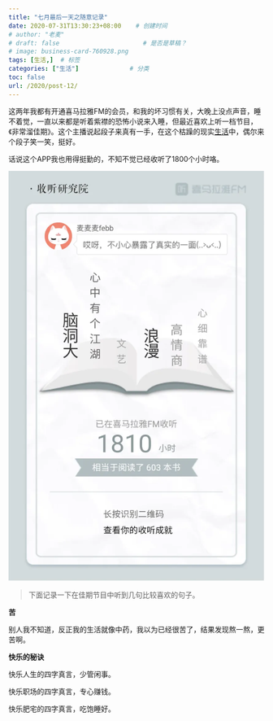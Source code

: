 ```yaml
---
title: "七月最后一天之随意记录"
date: 2020-07-31T13:30:23+08:00    # 创建时间
# author: "老麦"
# draft: false                       # 是否是草稿？
# image: business-card-760928.png
tags: [生活,]  # 标签
categories: ["生活"]              # 分类
toc: false
url: /2020/post-12/
---
```


这两年我都有开通喜马拉雅FM的会员，和我的坏习惯有关，大晚上没点声音，睡不着觉，一直以来都是听着紫襟的恐怖小说来入睡，但最近喜欢上听一档节目，《非常溜佳期》。这个主播说起段子来真有一手，在这个枯躁的现实[生活](生活.md)中，偶尔来个段子笑一笑，挺好。

话说这个APP我也用得挺勤的，不知不觉已经收听了1800个小时咯。

![](post/laomai/2023/02/27/163fc1a99d6b43-1.webp)

> 下面记录一下在佳期节目中听到几句比较喜欢的句子。

**苦**

别人我不知道，反正我的生活就像中药，我以为已经很苦了，结果发现熬一熬，更苦啊。

**快乐的秘诀**

快乐人生的四字真言，少管闲事。

快乐职场的四字真言，专心赚钱。

快乐肥宅的四字真言，吃饱睡好。



